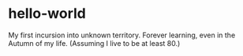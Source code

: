 # hello-world
My first incursion into unknown territory. Forever learning, even in the Autumn of my life. (Assuming I live to be at least 80.)
